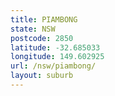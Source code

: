 ```yaml
---
title: PIAMBONG
state: NSW
postcode: 2850
latitude: -32.685033
longitude: 149.602925
url: /nsw/piambong/
layout: suburb
---
```


